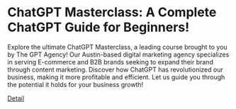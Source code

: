 # ChatGPT Masterclass: A Complete ChatGPT Guide for Beginners!

Explore the ultimate ChatGPT Masterclass, a leading course brought to you by The GPT Agency! Our Austin-based digital marketing agency specializes in serving E-commerce and B2B brands seeking to expand their brand through content marketing. Discover how ChatGPT has revolutionized our business, making it more profitable and efficient. Let us guide you through the potential it holds for your business growth! 

[Detail](https://eduitfree.com/courses/chatgpt-masterclass-a-complete-chatgpt-guide-for-beginners)